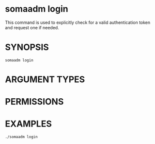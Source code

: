 # somaadm login

This command is used to explicitly check for a valid authentication token and request one if needed.

# SYNOPSIS

```
somaadm login
```

# ARGUMENT TYPES

# PERMISSIONS

# EXAMPLES

```
./somaadm login
```
